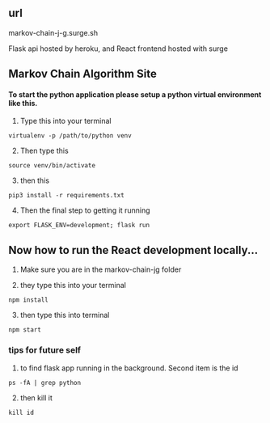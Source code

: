 ## url
markov-chain-j-g.surge.sh

Flask api hosted by heroku, and React frontend hosted with surge

## Markov Chain Algorithm Site

#### To start the python application please setup a python virtual environment like this. 

1. Type this into your terminal
```
virtualenv -p /path/to/python venv
```

2. Then type this
```
source venv/bin/activate
```
3. then this
```
pip3 install -r requirements.txt
```
4. Then the final step to getting it running
```
export FLASK_ENV=development; flask run
```

## Now how to run the React development locally...

1. Make sure you are in the markov-chain-jg folder

2. they type this into your terminal
```
npm install
```

3. then type this into terminal
```
npm start
```

### tips for future self

1. to find flask app running in the background. Second item is the id
```
ps -fA | grep python
```

2. then kill it
```
kill id
```